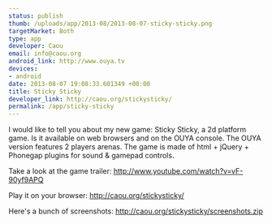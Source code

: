 ```yaml
--- 
status: publish
thumb: /uploads/app/2013-08/2013-08-07-sticky-sticky.png
targetMarket: Both
type: app
developer: Caou
email: info@caou.org
android_link: http://www.ouya.tv
devices: 
- android
date: 2013-08-07 19:08:33.601349 +00:00
title: Sticky Sticky
developer_link: http://caou.org/stickysticky/
permalink: /app/sticky-sticky
---
```


I would like to tell you about my new game: Sticky Sticky, a 2d platform game. Is it available on web browsers and on the OUYA console. The OUYA version features 2 players arenas. The game is made of  html + jQuery + Phonegap plugins for sound & gamepad controls. 

Take a look at the game trailer:
http://www.youtube.com/watch?v=vF-90yf9APQ

Play it on your browser:
http://caou.org/stickysticky/

Here's a bunch of screenshots:
http://caou.org/stickysticky/screenshots.zip
